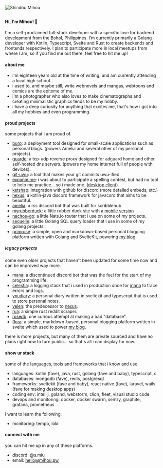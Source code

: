 ![Shindou Mihou](https://user-images.githubusercontent.com/69381903/211315829-e1a8f930-d485-441e-a4ae-2d0805de924b.gif)

##

#### Hi, I'm Mihou! 👋

I'm a self-proclaimed full-stack developer with a specific love for backend development from the Bohol, Philippines. I'm currently primarily a Golang developer with Kotlin, Typescript, Svelte and Rust to create backends and frontends respectively. I plan to participate more in local meetups from where I am, so if you find me out there, feel free to hit me up!

#### about me
- i'm eighteen years old at the time of writing, and am currently attending a local high school.
- i used to, and maybe still, write webnovels and mangas, webtoons and comics are the epitome of me.
- i'm a photographer who also loves to make cinematographs and creating minimalistic graphics tends to be my hobby.
- i have a deep curiosity for anything that excites me, that's how i got into all my hobbies and even programming.

#### proud projects
some projects that i am proud of.
- [burp](https://github.com/ShindouMihou/burp): a deployment tool designed for small-scale applications such as personal blogs. (powers Amelia and several other of my personal projects).
- [guarde](https://github.com/ShindouMihou/guarde): a tcp-udp reverse proxy designed for adguard home and other self-hosted dns servers. (powers my home internet full of people with devices).
- [git-uwu](https://github.com/ShindouMihou/git-uwu): a tool that makes your git commits uwu-ified.
- [exponie.me](https://exponie.me): i was about to participate a spelling contest, but had no tool to help me practice... so i made one. ([desktop client](https://github.com/ShindouMihou/exponie-desktop))
- [ketshap](https://github.com/Ketshap/ketshap): integration with github for discord (more detailed embeds, etc.)
- [nexus](https://github.com/ShindouMihou/Nexus): a kotlin-java discord framework for javacord that aims to be beautiful.
- [amelia](https://github.com/Amelia-chan/Amelia): a rss discord bot that was built for scribblehub.
- [myrubberduck](https://rubberduck.mihou.pw): a little rubber duck site with a [mobile version](https://github.com/ShindouMihou/MyRubberDuck-Native)
- [nachos-go](https://github.com/ShindouMihou/nachos-go): a little Nats.io router that i use on some of my projects.
- [sequelie](https://github.com/ShindouMihou/sequelie): a little Golang SQL query loader that i use in some of my golang projects.
- [primrose](https://github.com/ShindouMihou/primrose): a simple, open and markdown-based personal blogging platform written with Golang and SvelteKit, powering [my blog](https://blog.mihou.pw).

##### legacy projects
some even older projects that haven't been updated for some time now and can be improved way more.
- [mana](https://github.com/ManaNet/): a discontinued discord bot that was the fuel for the start of my programming life.
- [celestia](https://github.com/ShindouMihou/celestia): a logging stack that i used in production once for [mana](https://github.com/ManaNet) to trace errors and logs.
- [youdiary](https://github.com/ShindouMihou/youdiary): a personal diary written in sveltekit and typescript that is used to store personal notes.
- [velen](https://github.com/ShindouMihou/velen): the predecessor to [nexus](https://github.com/ShindouMihou/Nexus).
- [rua](https://github.com/ShindouMihou/Rua): a simple rust reddit scraper.
- [rosedb](https://github.com/ShindouMihou/RoseDB): one curious attempt at making a bad "database".
- [flora](https://github.com/ShindouMihou/Flora): a simple, markdown-based, personal blogging platform written in svelte which used to power [my blog](https://blog.mihou.pw).

there is more projects, but many of them are private sourced and have no plans right now to turn public... so that's all i can display for now.

#### show ur stack
some of the languages, tools and frameworks that i know and use.
- languages: kotlin (fave), java, rust, golang (fave and baby), typescript, c
- databases: mongodb (fave), redis, postgresql
- frameworks: sveltekit (fave and baby), react native (fave), laravel, wails (fave for making desktop apps)
- coding env: intellij, goland, webstorm, clion, fleet, visual studio code
- devops and monitoring: docker, docker swarm, sentry, graphite, grafana, prometheus

i want to learn the following:
- monitoring: tempo, loki

#### connect with me
you can hit me up in any of these platforms.
- discord: @s.miu
- email: hello@mihou.pw
